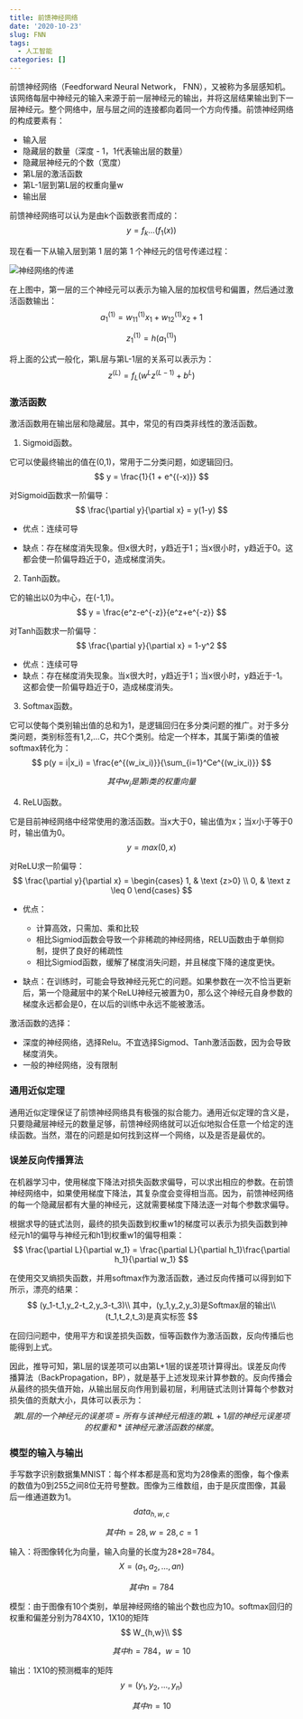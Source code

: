 ```yaml
---
title: 前馈神经网络
date: '2020-10-23'
slug: FNN
tags:
  - 人工智能
categories: []
---
```




前馈神经网络（Feedforward Neural Network， FNN），又被称为多层感知机。该网络每层中神经元的输入来源于前一层神经元的输出，并将这层结果输出到下一层神经元。整个网络中，层与层之间的连接都向着同一个方向传播。前馈神经网络的构成要素有：

* 输入层
* 隐藏层的数量（深度 - 1，1代表输出层的数量）
* 隐藏层神经元的个数（宽度）
* 第L层的激活函数
* 第L-1层到第L层的权重向量w
* 输出层

前馈神经网络可以认为是由k个函数嵌套而成的：
$$
y = f_k...(f_1(x))
$$

现在看一下从输入层到第 1 层的第 1 个神经元的信号传递过程：

![神经网络的传递](https://i.loli.net/2020/10/24/49iozVSfPnxrqZ5.png)

在上图中，第一层的三个神经元可以表示为输入层的加权信号和偏置，然后通过激活函数输出：
$$
a_1^{(1)} = w_{11}^{(1)}x_1 + w_{12}^{(1)}x_2 + 1
$$

$$
z_1^{(1)} = h(a_1^{(1)})
$$

将上面的公式一般化，第L层与第L-1层的关系可以表示为：
$$
z^{(L)} = f_L(w^{L}z^{(L-1)} + b^{L})
$$

### 激活函数

激活函数用在输出层和隐藏层。其中，常见的有四类非线性的激活函数。

1. Sigmoid函数。

它可以使最终输出的值在(0,1)，常用于二分类问题，如逻辑回归。
$$
y = \frac{1}{1 + e^{(-x)}}
$$

对Sigmoid函数求一阶偏导：
$$
\frac{\partial y}{\partial x} = y(1-y)
$$

* 优点：连续可导

* 缺点：存在梯度消失现象。但x很大时，y趋近于1；当x很小时，y趋近于0。这都会使一阶偏导趋近于0，造成梯度消失。

2. Tanh函数。

它的输出以0为中心，在(-1,1)。
$$
y = \frac{e^z-e^{-z}}{e^z+e^{-z}}
$$

对Tanh函数求一阶偏导：
$$
\frac{\partial y}{\partial x} = 1-y^2
$$

* 优点：连续可导
* 缺点：存在梯度消失现象。当x很大时，y趋近于1；当x很小时，y趋近于-1。这都会使一阶偏导趋近于0，造成梯度消失。

3. Softmax函数。

它可以使每个类别输出值的总和为1，是逻辑回归在多分类问题的推广。对于多分类问题，类别标签有1,2,...C，共C个类别。给定一个样本，其属于第i类的值被softmax转化为：
$$
p(y = i|x_i) = \frac{e^{(w_ix_i)}}{\sum_{i=1}^Ce^{(w_ix_i)}}
$$

$$
其中w_i是第i类的权重向量
$$

4. ReLU函数。

它是目前神经网络中经常使用的激活函数。当x大于0，输出值为x；当x小于等于0时，输出值为0。
$$
y = max(0, x)
$$

对ReLU求一阶偏导：
$$
\frac{\partial y}{\partial x} = \begin{cases} 1, & \text {z>0} \\ 0, & \text z \leq 0 \end{cases}
$$

* 优点：
  * 计算高效，只需加、乘和比较
  * 相比Sigmiod函数会导致一个非稀疏的神经网络，RELU函数由于单侧抑制，提供了良好的稀疏性
  * 相比Sigmiod函数，缓解了梯度消失问题，并且梯度下降的速度更快。

* 缺点：在训练时，可能会导致神经元死亡的问题。如果参数在一次不恰当更新后，第一个隐藏层中的某个ReLU神经元被置为0，那么这个神经元自身参数的梯度永远都会是0，在以后的训练中永远不能被激活。

激活函数的选择：

* 深度的神经网络，选择Relu。不宜选择Sigmod、Tanh激活函数，因为会导致梯度消失。
* 一般的神经网络，没有限制

### 通用近似定理

通用近似定理保证了前馈神经网络具有极强的拟合能力。通用近似定理的含义是，只要隐藏层神经元的数量足够，前馈神经网络就可以近似地拟合任意一个给定的连续函数。当然，潜在的问题是如何找到这样一个网络，以及是否是最优的。

### 误差反向传播算法 

在机器学习中，使用梯度下降法对损失函数求偏导，可以求出相应的参数。在前馈神经网络中，如果使用梯度下降法，其复杂度会变得相当高。因为，前馈神经网络的每一个隐藏层都有大量的神经元，这就需要梯度下降法逐一对每个参数求偏导。

根据求导的链式法则，最终的损失函数到权重w1的梯度可以表示为损失函数到神经元h1的偏导与神经元和h1到权重w1的偏导相乘：
$$
\frac{\partial L}{\partial w_1} = \frac{\partial L}{\partial h_1}\frac{\partial h_1}{\partial w_1}
$$

在使用交叉熵损失函数，并用softmax作为激活函数，通过反向传播可以得到如下所示，漂亮的结果：
$$
(y_1-t_1,y_2-t_2,y_3-t_3)\\
其中，(y_1,y_2,y_3)是Softmax层的输出\\
(t_1,t_2,t_3)是真实标签
$$

在回归问题中，使用平方和误差损失函数，恒等函数作为激活函数，反向传播后也能得到上式。

因此，推导可知，第L层的误差项可以由第L+1层的误差项计算得出。误差反向传播算法（BackPropagation，BP），就是基于上述发现来计算参数的。反向传播会从最终的损失值开始，从输出层反向作用到最初层，利用链式法则计算每个参数对损失值的贡献大小，具体可以表示为：
$$
第L层的一个神经元的误差项 = 所有与该神经元相连的第L+1层的神经元误差项的权重和*该神经元激活函数的梯度。
$$

### 模型的输入与输出

手写数字识别数据集MNIST：每个样本都是高和宽均为28像素的图像，每个像素的数值为0到255之间8位无符号整数。图像为三维数组，由于是灰度图像，其最后一维通道数为1。
$$
data_{h,w,c}
$$

$$
其中h=28, w=28, c=1
$$

输入：将图像转化为向量，输入向量的长度为28*28=784。
$$
X = (a_1,a_2,...,an)
$$

$$
其中n=784
$$

模型：由于图像有10个类别，单层神经网络的输出个数也应为10。softmax回归的权重和偏差分别为784X10，1X10的矩阵
$$
W_{h,w}\\
$$

$$
其中h=784，w=10
$$

输出：1X10的预测概率的矩阵
$$
y = (y_1,y_2,...,y_n)
$$

$$
其中n=10
$$
